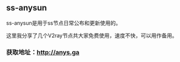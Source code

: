 ## ss-anysun
ss-anysun是用于ss节点日常公布和更新使用的。

这里我分享了几个V2ray节点共大家免费使用，速度不快，可以用作备用。

### 获取地址：http://anys.ga
